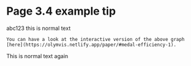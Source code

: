 # Page 3.4 example tip

abc123 this is normal text
```{tip}
You can have a look at the interactive version of the above graph [here](https://olymvis.netlify.app/paper/#medal-efficiency-1).
```
This is normal text again